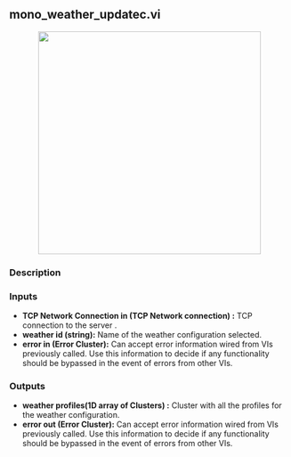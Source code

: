 ## mono_weather_updatec.vi
<p align="center">
<img src="https://github.com/monoDriveIO/client/raw/master/WikiPhotos/LV_client/weather/monoDrive_lvlib_mono__weather__updatec.png" 
width="400"  />
</p>

### Description 

### Inputs

- **TCP Network Connection in (TCP Network connection) :** TCP connection to the server .
- **weather id (string):** Name of the weather configuration selected.
- **error in (Error Cluster):** Can accept error information wired from VIs previously called. Use this information to decide if any functionality should be bypassed in the event of errors from other VIs.


### Outputs

- **weather profiles(1D array of Clusters) :** Cluster with all the profiles for the weather configuration.
- **error out (Error Cluster):** Can accept error information wired from VIs previously called. Use this information to decide if any functionality should be bypassed in the event of errors from other VIs.
